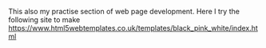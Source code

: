 
This also my practise section of web page development. 
Here I try the following site to make  https://www.html5webtemplates.co.uk/templates/black_pink_white/index.html

